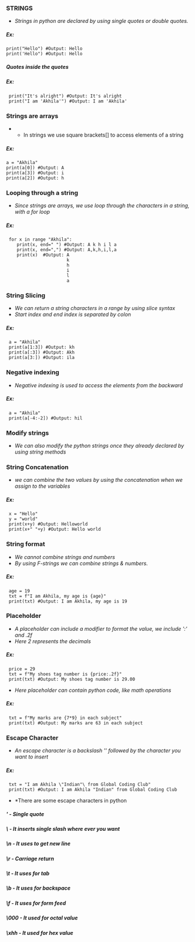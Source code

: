 ### STRINGS
- *Strings in python are declared by using single quotes or double quotes.*
 ##### Ex:
    print("Hello") #Output: Hello
    print('Hello") #Output: Hello

##### Quotes inside the quotes
 ##### Ex:
     print("It's alright") #Output: It's alright
     print("I am 'Akhila'") #Output: I am 'Akhila'

### Strings are arrays
- * In strings we use square brackets[] to access elements of a string
 ##### Ex:
    a = "Akhila"
    print(a[0]) #Output: A
    print(a[3]) #Output: i
    print(a[2]) #Output: h

### Looping through a string
- *Since strings are arrays, we use loop through the characters in a string, with a for loop*
 ##### Ex:
     for x in range "Akhila":
        print(x, end=" ") #Output: A k h i l a
        print(x, end=",") #Output: A,k,h,i,l,a
        print(x)  #Output: A
                           k
                           h
                           i
                           l
                           a

### String Slicing
- *We can return a string characters in a range by using slice syntax*
- *Start index and end index is separated by colon*
 ##### Ex:
     a = "Akhila"
     print(a[1:3]) #Output: kh
     print(a[:3]) #Output: Akh
     print(a[3:]) #Output: ila
### Negative indexing
- *Negative indexing is used to access the elements from the backward*
 ##### Ex:
     a = "Akhila"
     print(a[-4:-2]) #Output: hil
### Modify strings
- *We can also modify the python strings once they already declared by using string methods*
### String Concatenation
- *we can combine the two values by using the concatenation when we assign to the variables*
 ##### Ex:
     x = "Hello"
     y = "world"
     print(x+y) #Output: Helloworld
     print(x+" "+y) #Output: Hello world

### String format
- *We cannot combine strings and numbers*
- *By using F-strings we can combine strings & numbers.*
 ##### Ex:
     age = 19
     txt = f"I am Akhila, my age is {age}"
     print(txt) #Output: I am Akhila, my age is 19

### Placeholder
- *A placeholder can include a modifier to format the value, we include ':' and .2f*
- *Here 2 represents the decimals*
 ##### Ex:
     price = 29
     txt = f"My shoes tag number is {price:.2f}"
     print(txt) #Output: My shoes tag number is 29.00
- *Here placeholder can contain python code, like math operations*
 ##### Ex:
     txt = f"My marks are {7*9} in each subject"
     print(txt) #Output: My marks are 63 in each subject

### Escape Character
- *An escape character is a backslash '\' followed by the character you want to insert*
 ##### Ex:
     txt = "I am Akhila \"Indian"\ from Global Coding Club"
     print(txt) #Output: I am Akhila "Indian" from Global Coding Club

- *There are some escape characters in python
 ##### \' - Single quote
 ##### \\ - It inserts single slash where ever you want
 ##### \n - It uses to get new line
 ##### \r - Carriage return
 ##### \t - It uses for tab
 ##### \b - It uses for backspace
 ##### \f - It uses for form feed
 ##### \000 - It used for octal value
 ##### \xhh - It used for hex value